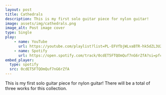 ```yaml
---
layout: post
title: Cathedrals 
description: This is my first solo guitar piece for nylon guitar! 
image: assets/img/cathedrals.png
image_alt: Post image cover
type: Single
play:
    - name: YouTube
      url: https://youtube.com/playlist?list=PL-EFVfbjWLvaBTR-hk5dZL3U2GrpWpIjq&si=r509_jKbRMRBreGr
    - name: Spotify
      url: https://open.spotify.com/track/0cdET5FTQOmQuf7nG6rZfA?si=pfcK03kZRKG5fOnA0_odfA
embed_player: 
  type: spotify
  src: 0cdET5FTQOmQuf7nG6rZfA
---
```

This is my first solo guitar piece for nylon guitar!
There will be a total of three works for this collection.
